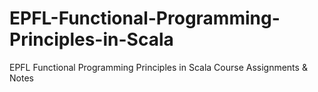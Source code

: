 # EPFL-Functional-Programming-Principles-in-Scala
EPFL Functional Programming Principles in Scala Course Assignments &amp; Notes
